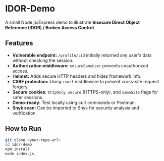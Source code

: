 # IDOR-Demo

A small Node.js/Express demo to illustrate **Insecure Direct Object Reference (IDOR) / Broken Access Control**.

## Features

- **Vulnerable endpoint:** `/profile/:id` initially returned any user's data without checking the session.
- **Authorization middleware:** `ensureSameUser` prevents unauthorized access.
- **Helmet:** Adds secure HTTP headers and hides framework info.
- **CSRF protection:** Using `csurf` middleware to prevent cross-site request forgery.
- **Secure cookies:** `httpOnly`, `secure` (HTTPS-only), and `sameSite` flags for safer sessions.
- **Demo-ready:** Test locally using curl commands or Postman.
- **Snyk scan:** Can be imported to Snyk for security analysis and verification.

## How to Run

```bash
git clone <your-repo-url>
cd idor-demo
npm install
node index.js
